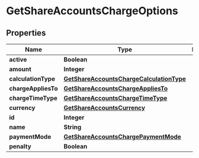 

# GetShareAccountsChargeOptions


## Properties

| Name | Type | Description | Notes |
|------------ | ------------- | ------------- | -------------|
|**active** | **Boolean** |  |  [optional] |
|**amount** | **Integer** |  |  [optional] |
|**calculationType** | [**GetShareAccountsChargeCalculationType**](GetShareAccountsChargeCalculationType.md) |  |  [optional] |
|**chargeAppliesTo** | [**GetShareAccountsChargeAppliesTo**](GetShareAccountsChargeAppliesTo.md) |  |  [optional] |
|**chargeTimeType** | [**GetShareAccountsChargeTimeType**](GetShareAccountsChargeTimeType.md) |  |  [optional] |
|**currency** | [**GetShareAccountsCurrency**](GetShareAccountsCurrency.md) |  |  [optional] |
|**id** | **Integer** |  |  [optional] |
|**name** | **String** |  |  [optional] |
|**paymentMode** | [**GetShareAccountsChargePaymentMode**](GetShareAccountsChargePaymentMode.md) |  |  [optional] |
|**penalty** | **Boolean** |  |  [optional] |



